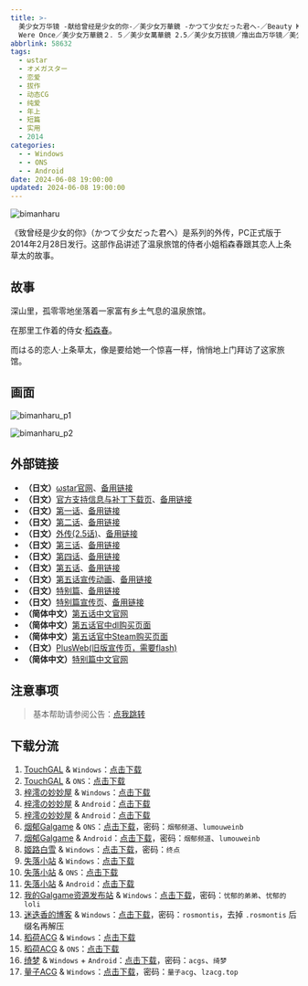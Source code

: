 ```yaml
---
title: >-
  美少女万华镜 -献给曾经是少女的你-／美少女万華鏡 -かつて少女だった君へ-／Beauty Kaleidoscope 2.5: The Girl You
  Were Once／美少女万華鏡２．５／美少女萬華鏡 2.5／美少女万拔镜／撸出血万华镜／美少女万花筒／Biman 2.5 献给曾是少女的你 外传
abbrlink: 58632
tags:
  - ωstar
  - オメガスター
  - 恋爱
  - 拔作
  - 动态CG
  - 纯爱
  - 年上
  - 短篇
  - 实用
  - 2014
categories:
  - - Windows
  - - ONS
  - - Android
date: 2024-06-08 19:00:00
updated: 2024-06-08 19:00:00
---
```


![bimanharu](https://unpkg.com/galgame/img/bimanharu.webp)

《致曾经是少女的你》（かつて少女だった君へ）是系列的外传，PC正式版于2014年2月28日发行。这部作品讲述了温泉旅馆的侍者小姐稻森春跟其恋人上条草太的故事。

<!-- more -->

## 故事

深山里，孤零零地坐落着一家富有乡土气息的温泉旅馆。

在那里工作着的侍女·[稻森春](https://zh.moegirl.org.cn/稻森春)。

而はる的恋人·上条草太，像是要给她一个惊喜一样，悄悄地上门拜访了这家旅馆。

## 画面

![bimanharu_p1](https://unpkg.com/galgame/img/bimanharu_p1.webp)

![bimanharu_p2](https://unpkg.com/galgame/img/bimanharu_p2.webp)

## 外部链接

- **（日文）**[ωstar官网](http://www.favo-soft.jp/omega-star/)、[备用链接](http://www.omega-star.jp)
- **（日文）**[官方支持信息与补丁下载页](http://www.favo-soft.jp/omega-star/support.html)、[备用链接](http://www.omega-star.jp/support.html)
- **（日文）**[第一话](http://www.favo-soft.jp/omega-star/bimanhtml/index.html)、[备用链接](http://www.omega-star.jp/bimanhtml/index.html)
- **（日文）**[第二话](http://www.favo-soft.jp/omega-star/biman2html/index.html)、[备用链接](http://www.omega-star.jp/biman2html/index.html)
- **（日文）**[外传(2.5话)](http://www.favo-soft.jp/omega-star/bimanharuhtml/index.html)、[备用链接](http://www.omega-star.jp/bimanharuhtml/index.html)
- **（日文）**[第三话](http://www.favo-soft.jp/omega-star/biman3html/index.html)、[备用链接](http://www.omega-star.jp/biman3html/index.html)
- **（日文）**[第四话](http://www.favo-soft.jp/omega-star/biman4html/index.html)、[备用链接](http://www.omega-star.jp/biman4html/index.html)
- **（日文）**[第五话](http://www.favo-soft.jp/omega-star/biman5html/index.html)、[备用链接](http://www.omega-star.jp/biman5html/index.html)
- **（日文）**[第五话宣传动画](http://www.favo-soft.jp/omega-star/biman5html/open.html)、[备用链接](http://www.omega-star.jp/biman5html/open.html)
- **（日文）**[特别篇](http://www.favo-soft.jp/omega-star/ibun/index.html)、[备用链接](http://www.omega-star.jp/ibun/index.html)
- **（日文）**[特别篇宣传页](http://www.favo-soft.jp/omega-star/ibun_brandnew.html)、[备用链接](http://www.omega-star.jp/ibun_brandnew.html)
- **（简体中文）**[第五话中文官网](https://bishojomangekyo.com/)
- **（简体中文）**[第五话官中dl购买页面](https://www.dlsite.com/pro/work/=/product_id/VJ013799.html)
- **（简体中文）**[第五话官中Steam购买页面](https://store.steampowered.com/app/1310990)
- **（日文）**[PlusWeb(旧版宣传页，需要flash)](http://www.plus01.jp/htdocs/biman/bisyo.html)
- **（简体中文）**[特别篇中文官网](https://bishojomangekyo.com/ibun/)

## 注意事项

> 基本帮助请参阅公告：[点我跳转](/p/announcement/)

## 下载分流

1. [TouchGAL](https://www.touchgal.com/) & `Windows`：[点击下载](https://pan.touchgal.net/s/XqWCx)
2. [TouchGAL](https://www.touchgal.com/) & `ONS`：[点击下载](https://pan.touchgal.net/s/8xYXUg)
3. [梓澪の妙妙屋](https://zi0.cc/) & `Windows`：[点击下载](https://zi0.cc/.%E3%80%90%E5%A4%8F%E9%A3%8E%E3%80%91/.%E3%80%90%E5%A4%8F%E9%A3%8E-2%E3%80%91/.%E5%85%B6%E4%BB%96/%E3%80%90_PC%E7%A1%AC%E7%9B%98%E3%80%91%E7%BE%8E%E5%B0%91%E5%A5%B3%E4%B8%87%E5%8D%8E%E9%95%9C2_5%EF%BC%9A%E7%8C%AE%E7%BB%99%E6%9B%BE%E7%BB%8F%E6%98%AF%E5%B0%91%E5%A5%B3%E7%9A%84%E4%BD%A0_tar_zst.rar?from=search)
4. [梓澪の妙妙屋](https://zi0.cc/) & `Android`：[点击下载](https://zi0.cc/d/%2C%E3%80%90ADV-%E5%86%92%E9%99%A9%E6%B8%B8%E6%88%8F%E3%80%91/%E3%80%90PC%2B%E5%AE%89%E5%8D%93%E3%80%91%E7%BE%8E%E5%B0%91%E5%A5%B3%E4%B8%87%E5%8D%8E%E9%95%9C%E7%B3%BB%E5%88%971-5/%E5%AE%89%E5%8D%93/2.5-%E7%BE%8E%E5%B0%91%E5%A5%B3%E4%B8%87%E5%8D%8E%E9%95%9C%20-%E7%8C%AE%E7%BB%99%E6%9B%BE%E7%BB%8F%E6%98%AF%E5%B0%91%E5%A5%B3%E7%9A%84%E4%BD%A0.apk?sign=TmpYEwbZXnTxPAdWGlcRHpbp0Whdvyf9JqBAV6nZ7JE=:0)
5. [梓澪の妙妙屋](https://zi0.cc/) & `Android`：[点击下载](https://zi0.cc/d/%60%E3%80%90%E5%BD%92%20%E6%A1%A3%E3%80%91/%E3%80%90%E5%AE%89%E5%8D%93%E5%90%88%E9%9B%86%E3%80%91/005/%E7%BE%8E%E5%B0%91%E5%A5%B3%E4%B8%87%E5%8D%8E%E9%95%9C2.5.apk?sign=JmC2FYqkN8CMqGEie5OTa2esYGXpMDt3WAD8QBHNKYU=:0)
6. [烟郁Galgame](https://yanyugal.top/) & `ONS`：[点击下载](https://yanyugal.top/d/disk1/%E5%B0%8F%E5%B0%8F%E7%9A%84%E5%88%86%E4%BA%AB%EF%BC%88PC%EF%BC%86%E5%AE%89%E5%8D%93%EF%BC%89/%E5%AE%89%E5%8D%93/ons/%E4%B8%87%E5%8D%8E%E9%95%9C%E5%90%88%E9%9B%86/%E7%BE%8E%E5%B0%91%E5%A5%B3%E4%B8%87%E5%8D%8E%E9%95%9C2.5.7z)，密码：`烟郁频道`、`lumouweinb`
7. [烟郁Galgame](https://yanyugal.top/) & `Android`：[点击下载](https://yanyugal.top/d/disk1/%E5%B0%8F%E5%B0%8F%E7%9A%84%E5%88%86%E4%BA%AB%EF%BC%88PC%EF%BC%86%E5%AE%89%E5%8D%93%EF%BC%89/%E5%AE%89%E5%8D%93/%E7%9B%B4%E8%A3%85%E5%AE%89%E8%A3%85%E5%8C%85/%E7%BE%8E%E5%B0%91%E5%A5%B3%E4%B8%87%E5%8D%8E%E9%95%9C/%E7%BE%8E%E5%B0%91%E5%A5%B3%E4%B8%87%E5%8D%8E%E9%95%9C2.5.7z)，密码：`烟郁频道`、`lumouweinb`
8. [姬路白雪](https://pan.jlbx.xyz/) & `Windows`：[点击下载](https://pan.jlbx.xyz/?s=%E7%BE%8E%E5%B0%91%E5%A5%B3%E4%B8%87%E5%8D%8E%E9%95%9C2.5)，密码：`终点`
9. [失落小站](https://www.shinnku.com/) & `Windows`：[点击下载](https://www.shinnku.com/api/download/0/win/%E7%BE%8E%E5%B0%91%E5%A5%B3%E4%B8%87%E5%8D%8E%E9%95%9C2.5-%E7%8C%AE%E7%BB%99%E6%9B%BE%E7%BB%8F%E6%98%AF%E5%B0%91%E5%A5%B3%E7%9A%84%E4%BD%A0.7z)
10. [失落小站](https://www.shinnku.com/) & `ONS`：[点击下载](https://www.shinnku.com/api/download/0/ons/%E7%BE%8E%E5%B0%91%E5%A5%B3%E4%B8%87%E5%8D%8E%E9%95%9C2.5.zip)
11. [失落小站](https://www.shinnku.com/) & `Android`：[点击下载](https://www.shinnku.com/api/download/0/apk/%E5%86%B7%E7%8B%90/1001-1500/1067-%E7%BE%8E%E5%B0%91%E5%A5%B3%E4%B8%87%E5%8D%8E%E9%95%9C2.5.apk)
12. [我的Galgame资源发布站](https://www.ttloli.com/) & `Windows`：[点击下载](https://www.ttloli.com/meishaonvwanhuajing-xiangeicengjingshishaonvdeni.html)，密码：`忧郁的弟弟`、`忧郁的loli`
13. [迷迭香的博客](https://rosmontis.com/) & `Windows`：[点击下载](https://drive.rosmontis.com/s/Nbbi9)，密码：`rosmontis`，去掉 `.rosmontis` 后缀名再解压
14. [稻荷ACG](https://sakustar.moe/) & `Windows`：[点击下载](https://sakustar.me/art/219)
15. [稻荷ACG](https://sakustar.moe/) & `ONS`：[点击下载](https://sakustar.me/art/588)
16. [绮梦](https://acgs.one/) & `Windows` + `Android`：[点击下载](https://acgs.one/game/53.html)，密码：`acgs`、`绮梦`
17. [量子ACG](https://lzacg.org/) & `Windows`：[点击下载](https://lzacg.org/6056)，密码：`量子acg`、`lzacg.top`
